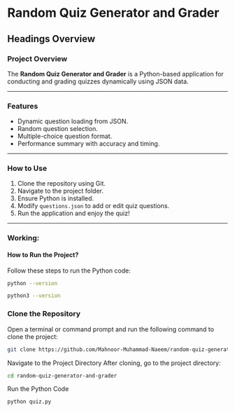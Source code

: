 # Random Quiz Generator and Grader

## Headings Overview

### Project Overview
The **Random Quiz Generator and Grader** is a Python-based application for conducting and grading quizzes dynamically using JSON data.

---

### Features
- Dynamic question loading from JSON.
- Random question selection.
- Multiple-choice question format.
- Performance summary with accuracy and timing.

---

### How to Use
1. Clone the repository using Git.
2. Navigate to the project folder.
3. Ensure Python is installed.
4. Modify `questions.json` to add or edit quiz questions.
5. Run the application and enjoy the quiz!

---

### Working:
#### How to Run the Project?
Follow these steps to run the Python code:

```bash
python --version
```

```bash
python3 --version
```

### Clone the Repository
Open a terminal or command prompt and run the following command to clone the project:
```bash
git clone https://github.com/Mahnoor-Muhammad-Naeem/random-quiz-generator-and-grader.git
```

Navigate to the Project Directory
After cloning, go to the project directory:
```bash
cd random-quiz-generator-and-grader
```

Run the Python Code
```bash
python quiz.py
```

